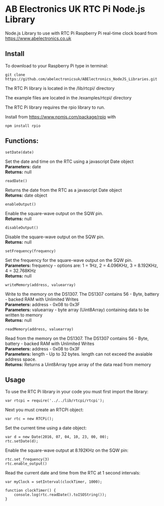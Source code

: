 # AB Electronics UK RTC Pi Node.js Library

Node.js Library to use with RTC Pi Raspberry Pi real-time clock board from https://www.abelectronics.co.uk

## Install

To download to your Raspberry Pi type in terminal: 

```
git clone https://github.com/abelectronicsuk/ABElectronics_NodeJS_Libraries.git
```
The RTC Pi library is located in the /lib/rtcpi/ directory

The example files are located in the /examples/rtcpi/ directory

The RTC Pi library requires the rpio library to run.

Install from https://www.npmjs.com/package/rpio with
```
npm install rpio
```

## Functions:


```
setDate(date) 
```
Set the date and time on the RTC using a javascript Date object   
**Parameters:** date   
**Returns:** null

```
readDate() 
```
Returns the date from the RTC as a javascript Date object     
**Returns:** date object


```
enableOutput() 
```
Enable the square-wave output on the SQW pin.  
**Returns:** null

```
disableOutput()
```
Disable the square-wave output on the SQW pin.   
**Returns:** null

```
setFrequency(frequency)
```
Set the frequency for the square-wave output on the SQW pin.   
**Parameters:** frequency - options are: 1 = 1Hz, 2 = 4.096KHz, 3 = 8.192KHz, 4 = 32.768KHz   
**Returns:** null

```
writeMemory(address, valuearray)
```
Write to the memory on the DS1307.  The DS1307 contains 56 - Byte, battery - backed RAM with Unlimited Writes   
**Parameters:** address - 0x08 to 0x3F    
**Parameters:** valuearray - byte array (Uint8Array) containing data to be written to memory    
**Returns:** null   

```
readMemory(address, valuearray)
```
Read from the memory on the DS1307.  The DS1307 contains 56 - Byte, battery - backed RAM with Unlimited Writes   
**Parameters:** address - 0x08 to 0x3F    
**Parameters:** length - Up to 32 bytes. length can not exceed the avaiable address space.    
**Returns:** Returns a Uint8Array type array of the data read from memory   

## Usage

To use the RTC Pi library in your code you must first import the library:
```
var rtcpi = require('../../lib/rtcpi/rtcpi');
```

Next you must create an RTCPi object:

```
var rtc = new RTCPi();
```
Set the current time using a date object:
```
var d = new Date(2016, 07, 04, 10, 23, 00, 00);
rtc.setDate(d);
```
Enable the square-wave output at 8.192KHz on the SQW pin:
```
rtc.set_frequency(3)
rtc.enable_output()
```
Read the current date and time from the RTC at 1 second intervals:
```
var myClock = setInterval(clockTimer, 1000);

function clockTimer() {    
    console.log(rtc.readDate().toISOString());
}
```
